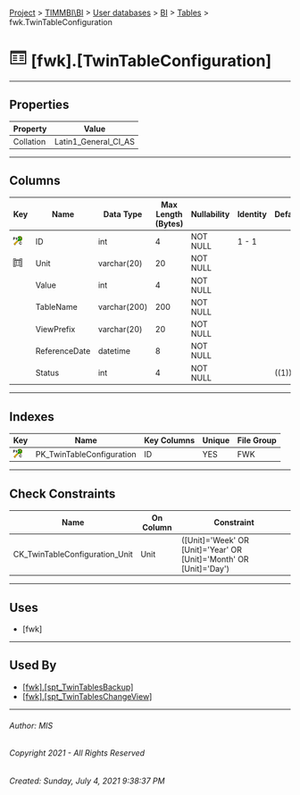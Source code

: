 #### 

[Project](../../../../index.md) > [TIMMBI\\BI](../../../index.md) > [User databases](../../index.md) > [BI](../index.md) > [Tables](Tables.md) > fwk.TwinTableConfiguration

# ![Tables](../../../../Images/Table32.png) [fwk].[TwinTableConfiguration]

---

## <a name="#properties"></a>Properties

| Property | Value |
|---|---|
| Collation | Latin1_General_CI_AS |


---

## <a name="#columns"></a>Columns

| Key | Name | Data Type | Max Length (Bytes) | Nullability | Identity | Default |
|---|---|---|---|---|---|---|
| [![Cluster Primary Key PK_TwinTableConfiguration: ID](../../../../Images/pkcluster.png)](#indexes) | ID | int | 4 | NOT NULL | 1 - 1 |  |
| [![Check Constraints CK_TwinTableConfiguration_Unit : ([Unit]='Week' OR [Unit]='Year' OR [Unit]='Month' OR [Unit]='Day')](../../../../Images/c-constraint.png)](#checkconstraints) | Unit | varchar(20) | 20 | NOT NULL |  |  |
|  | Value | int | 4 | NOT NULL |  |  |
|  | TableName | varchar(200) | 200 | NOT NULL |  |  |
|  | ViewPrefix | varchar(20) | 20 | NOT NULL |  |  |
|  | ReferenceDate | datetime | 8 | NOT NULL |  |  |
|  | Status | int | 4 | NOT NULL |  | ((1)) |


---

## <a name="#indexes"></a>Indexes

| Key | Name | Key Columns | Unique | File Group |
|---|---|---|---|---|
| [![Cluster Primary Key PK_TwinTableConfiguration: ID](../../../../Images/pkcluster.png)](#indexes) | PK_TwinTableConfiguration | ID | YES | FWK |


---

## <a name="#checkconstraints"></a>Check Constraints

| Name | On Column | Constraint |
|---|---|---|
| CK_TwinTableConfiguration_Unit | Unit | ([Unit]='Week' OR [Unit]='Year' OR [Unit]='Month' OR [Unit]='Day') |


---

## <a name="#uses"></a>Uses

* [fwk]


---

## <a name="#usedby"></a>Used By

* [[fwk].[spt_TwinTablesBackup]](../Programmability/Stored_Procedures/spt_TwinTablesBackup.md)
* [[fwk].[spt_TwinTablesChangeView]](../Programmability/Stored_Procedures/spt_TwinTablesChangeView.md)


---

###### Author:  MIS

###### Copyright 2021 - All Rights Reserved

###### Created: Sunday, July 4, 2021 9:38:37 PM

